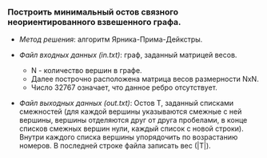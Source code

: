 ### Построить минимальный остов связного неориентированного взвешенного графа.

* _Метод решения_: алгоритм Ярника-Прима-Дейкстры.

* _Файл входных данных (in.txt)_: граф, заданный матрицей весов.

    * N - количество вершин в графе.
    * Далее построчно расположена матрица весов размерности NxN.
    * Число 32767 означает, что данное ребро отсутствует.

* _Файл выходных данных (out.txt)_:
  Остов T, заданный списками смежностей (для каждой вершины указываются смежные
  с ней вершины, вершины отделяются друг от друга пробелами, в конце списков
  смежных вершин нули, каждый список с новой строки). Внутри каждого списка
  вершины упорядочить по возрастанию номеров. В последней строке файла записать
  вес (|T|).
